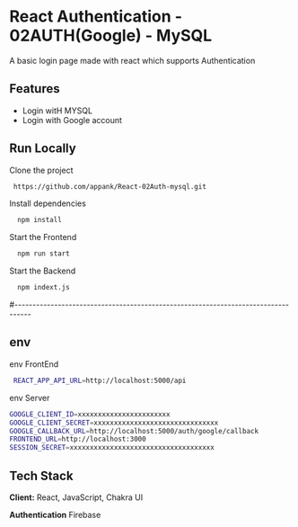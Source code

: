 
# React Authentication - 02AUTH(Google) - MySQL

A basic login page made with react which supports Authentication


## Features

- Login witH MYSQL
- Login with Google account



## Run Locally

Clone the project

```bash
 https://github.com/appank/React-02Auth-mysql.git
```

Install dependencies

```bash
  npm install
```

Start the Frontend

```bash
  npm run start
```
Start the Backend

```bash
  npm indext.js
```
#----------------------------------------------------------------------------------
## env
env FrontEnd

```bash
 REACT_APP_API_URL=http://localhost:5000/api
```

env Server

```bash
GOOGLE_CLIENT_ID=xxxxxxxxxxxxxxxxxxxxxxx
GOOGLE_CLIENT_SECRET=xxxxxxxxxxxxxxxxxxxxxxxxxxxxxxx
GOOGLE_CALLBACK_URL=http://localhost:5000/auth/google/callback
FRONTEND_URL=http://localhost:3000
SESSION_SECRET=xxxxxxxxxxxxxxxxxxxxxxxxxxxxxxxxxxxx
```




## Tech Stack

**Client:** React, JavaScript, Chakra UI

**Authentication** Firebase

